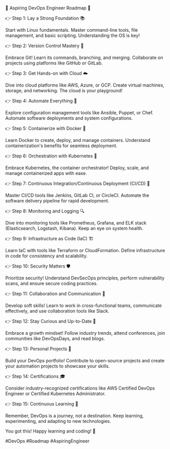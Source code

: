 🚀 Aspiring DevOps Engineer Roadmap 🚀

👉 Step 1: Lay a Strong Foundation 📚 

Start with Linux fundamentals. Master command-line tools, file management, and basic scripting. Understanding the OS is key!

👉 Step 2: Version Control Mastery 🌳 

Embrace Git! Learn its commands, branching, and merging. Collaborate on projects using platforms like GitHub or GitLab.

👉 Step 3: Get Hands-on with Cloud ☁️ 

Dive into cloud platforms like AWS, Azure, or GCP. Create virtual machines, storage, and networking. The cloud is your playground!

👉 Step 4: Automate Everything 🤖 

Explore configuration management tools like Ansible, Puppet, or Chef. Automate software deployments and system configurations.

👉 Step 5: Containerize with Docker 🐳 

Learn Docker to create, deploy, and manage containers. Understand containerization's benefits for seamless deployment.

👉 Step 6: Orchestration with Kubernetes 🚢 

Embrace Kubernetes, the container orchestrator! Deploy, scale, and manage containerized apps with ease.

👉 Step 7: Continuous Integration/Continuous Deployment (CI/CD) 🔄 

Master CI/CD tools like Jenkins, GitLab CI, or CircleCI. Automate the software delivery pipeline for rapid development.

👉 Step 8: Monitoring and Logging 🔍 

Dive into monitoring tools like Prometheus, Grafana, and ELK stack (Elasticsearch, Logstash, Kibana). Keep an eye on system health.

👉 Step 9: Infrastructure as Code (IaC) 🏗️ 

Learn IaC with tools like Terraform or CloudFormation. Define infrastructure in code for consistency and scalability.

👉 Step 10: Security Matters 🛡️ 

Prioritize security! Understand DevSecOps principles, perform vulnerability scans, and ensure secure coding practices.

👉 Step 11: Collaboration and Communication 💬 

Develop soft skills! Learn to work in cross-functional teams, communicate effectively, and use collaboration tools like Slack.

👉 Step 12: Stay Curious and Up-to-Date 🧠

 Embrace a growth mindset! Follow industry trends, attend conferences, join communities like DevOpsDays, and read blogs.

👉 Step 13: Personal Projects 🔨 

Build your DevOps portfolio! Contribute to open-source projects and create your automation projects to showcase your skills.

👉 Step 14: Certifications 🎓 

Consider industry-recognized certifications like AWS Certified DevOps Engineer or Certified Kubernetes Administrator.

👉 Step 15: Continuous Learning 📖 

Remember, DevOps is a journey, not a destination. Keep learning, experimenting, and adapting to new technologies.

You got this! Happy learning and coding! 🎉 

#DevOps #Roadmap #AspiringEngineer
